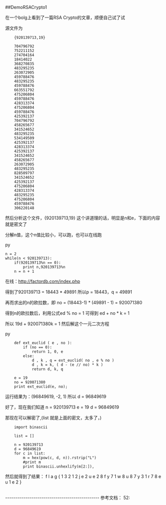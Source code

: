 ##DemoRSACrypto1

在一个bolg上看到了一篇RSA Crypto的文章，顺便自己试了试

源文件为
```
	{920139713,19}
	 
	704796792
	752211152
	274704164
	18414022
	368270835
	483295235
	263072905
	459788476
	483295235
	459788476
	663551792
	475206804
	459788476
	428313374
	475206804
	459788476
	425392137
	704796792
	458265677
	341524652
	483295235
	534149509
	425392137
	428313374
	425392137
	341524652
	458265677
	263072905
	483295235
	828509797
	341524652
	425392137
	475206804
	428313374
	483295235
	475206804
	459788476
	306220148
```

然后分析这个文件，{920139713,19} 这个讲道理的话，明显是n和e，下面的内容就是密文了

分解n值，这个n值比较小，可以跑，也可以在线跑

py
```
n = 2
while(n < 920139713):
	if(920139713%n == 0):
		print n,920139713%n
	n = n + 1

```

在线：<http://factordb.com/index.php>

得到了920139713 = 18443 * 49891
所以p = 18443，q = 49891

再而求出的n的欧拉数，即 no = (18443-1) * (49891 - 1) = 920071380

得到n的欧拉数后，利用公式ed % no = 1
可得到 ed + no * k = 1

所以 19d + 920071380k = 1
然后解这个一元二次方程

py
```
	def ext_euclid ( e , no ):
	    if (no == 0):
	        return 1, 0, e
	    else:
	        d , k , q = ext_euclid( no , e % no )
	        d , k = k, ( d - (e // no) * k )
	        return d, k, q
	
	e = 19		
	no = 920071380
	print ext_euclid(e, no);
```

运行结果为：(96849619, -2, 1)
所以 d = 96849619

好了，现在我们知道
n = 920139713
e = 19
d = 96849619

那现在可以解密了,(list 就是上面的密文，太多了，)

```
	import binascii
	
	list = []
	
	n = 920139713
	d = 96849619
	for c in list:
		m = hex(pow(c, d, n)).rstrip("L")
		#print m
		print binascii.unhexlify(m[2:]),
```

然后就得到了结果：
f l a g { 1 3 2 1 2 j e 2 u e 2 8 f y 7 1 w 8 u 8 7 y 3 1 r 7 8 e u 1 e 2 }

</br>
-----------------------------------------------
参考文档：
52:<http://www.52pojie.cn/thread-490769-1-1.html>